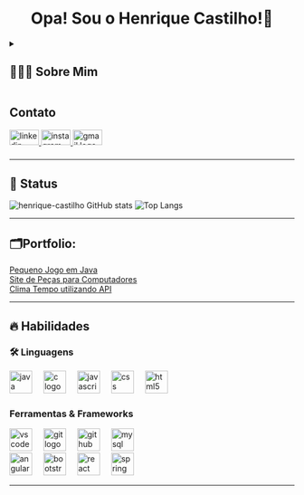 <h1 align="center">Opa! Sou o Henrique Castilho!👋</h1>

<!-- Dropdown -->
<details align="left">
  <summary> <h2>👨🏻‍💻 Sobre Mim</h2> </summary>
  Sou estudante de Análise e Desenvolvimento de Sistemas, apaixonado por programação e tecnologia. 
  Estou sempre em busca de novos desafios e oportunidades para expandir meus conhecimentos e habilidades.<br><br>
  🚀 Meu objetivo é continuar evoluindo como desenvolvedor e, no futuro, colaborar com equipes que incentivem minha criatividade e
  aprimorem minhas capacidades técnicas, especialmente no desenvolvimento de soluções inovadoras.
</details>

<!-- Links -->
## Contato
<div align="left">
  <a href="https://www.linkedin.com/in/henrique-castilho-pires-de-carvalho/" target="_blank">
    <img src="https://raw.githubusercontent.com/maurodesouza/profile-readme-generator/master/src/assets/icons/social/linkedin/default.svg" width="52" height="27" alt="linkedin logo"  />
  </a>
  <a href="https://www.instagram.com/h_.castilho/" target="_blank">
    <img src="https://raw.githubusercontent.com/maurodesouza/profile-readme-generator/master/src/assets/icons/social/instagram/default.svg" width="52" height="27" alt="instagram logo"  />
  </a>
  <a href="mailto:henrique.castilho.pires@gmail.com"> 
     <img src="https://raw.githubusercontent.com/maurodesouza/profile-readme-generator/master/src/assets/icons/social/gmail/default.svg" width="52" height="27" alt="gmail logo" />
  </a>
</div>

###

---
<!-- GithubStats -->
## 👀 Status
![henrique-castilho GitHub stats](https://github-readme-stats.vercel.app/api?username=henrique-castilho&show_icons=true&theme=tokyonight&border_radius=30)
![Top Langs](https://github-readme-stats.vercel.app/api/top-langs/?username=henrique-castilho&layout=compact&theme=tokyonight&border_radius=30)

---

<!-- Portfolio -->
## 🗂️Portfolio:

[Pequeno Jogo em Java](https://github.com/henrique-castilho/Jogo_AdivinhaNumero) <br>
[Site de Peças para Computadores](https://github.com/henrique-castilho/Projeto_Loja) <br>
[Clima Tempo utilizando API](https://github.com/henrique-castilho/ClimaTempoAPI)


---

## 🔥 Habilidades
<!-- Skills: Programming Languages -->
<h3 align="left">🛠 Linguagens </h3>
<div align="left">
  <img src="https://skillicons.dev/icons?i=java" height="40" alt="java logo"  />
  <img width="12" />
  <img src="https://skillicons.dev/icons?i=c" height="40" alt="c logo"  />
  <img width="12" />
  <img src="https://skillicons.dev/icons?i=js" height="40" alt="javascript logo"  />
  <img width="12" />
  <img src="https://skillicons.dev/icons?i=css" height="40" alt="css logo"  />
  <img width="12" />
  <img src="https://skillicons.dev/icons?i=html" height="40" alt="html5 logo"  />
</div>
<!-- Skills: Tools & Frameworks -->
  <div style="flex-basis: 48%;">
    <h3>Ferramentas & Frameworks</h3>
    <div align="left">
      <img src="https://img.shields.io/badge/Visual Studio Code-007ACC?logo=visualstudiocode&logoColor=white&style=for-the-badge" height="40" alt="vscode logo"  />
      <img width="12" />
      <img src="https://img.shields.io/badge/Git-F05032?logo=git&logoColor=white&style=for-the-badge" height="40" alt="git logo"  />
      <img width="12" />
      <img src="https://img.shields.io/badge/GitHub-181717?logo=github&logoColor=white&style=for-the-badge" height="40" alt="github logo"  />
      <img width="12" />
      <img src="https://img.shields.io/badge/MySQL-4479A1?logo=mysql&logoColor=white&style=for-the-badge" height="40" alt="mysql logo"  />
      <img width="12" />
      <br>
      <img src="https://img.shields.io/badge/Angular-DD0031?logo=angular&logoColor=white&style=for-the-badge" height="40" alt="angularjs logo"  />
      <img width="12" />
      <img src="https://img.shields.io/badge/Bootstrap-7952B3?logo=bootstrap&logoColor=white&style=for-the-badge" height="40" alt="bootstrap logo"  />
      <img width="12" />
      <img src="https://img.shields.io/badge/React-61DAFB?logo=react&logoColor=black&style=for-the-badge" height="40" alt="react logo"  />
      <img width="12" />
      <img src="https://img.shields.io/badge/Spring-6DB33F?logo=spring&logoColor=black&style=for-the-badge" height="40" alt="spring logo"  />
    </div>
  </div>
  
---

###


###



###



###

###




